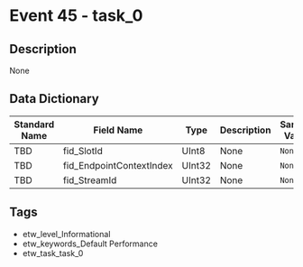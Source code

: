 # Event 45 - task_0

## Description
None

## Data Dictionary
|Standard Name|Field Name|Type|Description|Sample Value|
|---|---|---|---|---|
|TBD|fid_SlotId|UInt8|None|`None`|
|TBD|fid_EndpointContextIndex|UInt32|None|`None`|
|TBD|fid_StreamId|UInt32|None|`None`|

## Tags
* etw_level_Informational
* etw_keywords_Default Performance
* etw_task_task_0